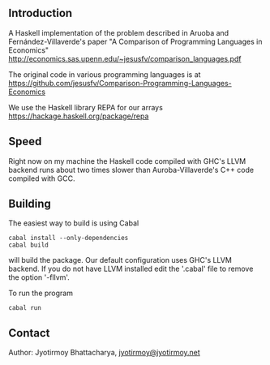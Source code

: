## Introduction
A Haskell implementation of the problem described
in Aruoba and Fernández-Villaverde's paper "A Comparison of Programming
Languages in Economics" 
http://economics.sas.upenn.edu/~jesusfv/comparison_languages.pdf

The original code in various programming languages is at
https://github.com/jesusfv/Comparison-Programming-Languages-Economics

We use the Haskell library REPA for our arrays
https://hackage.haskell.org/package/repa

## Speed

Right now on my machine the Haskell code compiled with GHC's LLVM 
backend runs about two times slower than Auroba-Villaverde's C++ code
compiled with GCC.

## Building

The easiest way to build is using Cabal

    cabal install --only-dependencies
    cabal build

will build the package. Our default configuration uses GHC's LLVM
backend. If you do not have LLVM installed edit the '.cabal' file 
to remove the option '-fllvm'.

To run the program

    cabal run

## Contact

Author: Jyotirmoy Bhattacharya, jyotirmoy@jyotirmoy.net

